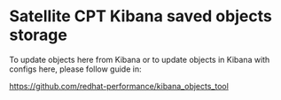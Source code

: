 Satellite CPT Kibana saved objects storage
==========================================

To update objects here from Kibana or to update objects in Kibana with
configs here, please follow guide in:

https://github.com/redhat-performance/kibana_objects_tool
